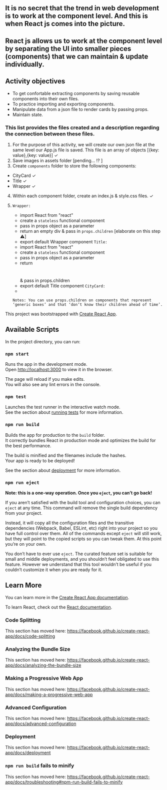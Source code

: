 ## It is no secret that the trend in web development is to work at the component level. And this is when React js comes into the picture.

## React js allows us to work at the component level by separating the UI into smaller pieces (components) that we can maintain & update individually.

##  Activity objectives
* To get confortable extracting components by saving reusable components into their own files.
* To practice importing and exporting components.
* Manipulate data from a json file to render cards by passing props.
* Maintain state.

### This list provides the files created and a description regarding the connection between these files.

1. For the purpose of this activity, we will create our own json file at the same level our App.js file is saved. This file is an array of objects [{key: value},{key: value}] ✓
2. Save images in assets folder [pending... ⁉️ ] 
3. Create `components` folder to store the following components: 
* CityCard ✓
* Title ✓
* Wrapper ✓
4. Within each component folder, create an index.js & style.css files. ✓
5. 
    `Wrapper:`
    * import React from "react"
    * create a `stateless` functional component
    * pass in props object as a parameter
    * return an empty div & pass in `props.children` [elaborate on this step ⚠️]
    * export default Wrapper component
    `Title:`
    * import React from "react"
    * create a `stateless` functional component
    * pass in props object as a parameter
    * return <h1></h1> & pass in props.children
    * export default Title component
    `CityCard:`
    * 

    `Notes: You can use props.children on components that represent ‘generic boxes’ and that ‘don’t know their children ahead of time’. `



This project was bootstrapped with [Create React App](https://github.com/facebook/create-react-app).

## Available Scripts

In the project directory, you can run:

### `npm start`

Runs the app in the development mode.<br>
Open [http://localhost:3000](http://localhost:3000) to view it in the browser.

The page will reload if you make edits.<br>
You will also see any lint errors in the console.

### `npm test`

Launches the test runner in the interactive watch mode.<br>
See the section about [running tests](https://facebook.github.io/create-react-app/docs/running-tests) for more information.

### `npm run build`

Builds the app for production to the `build` folder.<br>
It correctly bundles React in production mode and optimizes the build for the best performance.

The build is minified and the filenames include the hashes.<br>
Your app is ready to be deployed!

See the section about [deployment](https://facebook.github.io/create-react-app/docs/deployment) for more information.

### `npm run eject`

**Note: this is a one-way operation. Once you `eject`, you can’t go back!**

If you aren’t satisfied with the build tool and configuration choices, you can `eject` at any time. This command will remove the single build dependency from your project.

Instead, it will copy all the configuration files and the transitive dependencies (Webpack, Babel, ESLint, etc) right into your project so you have full control over them. All of the commands except `eject` will still work, but they will point to the copied scripts so you can tweak them. At this point you’re on your own.

You don’t have to ever use `eject`. The curated feature set is suitable for small and middle deployments, and you shouldn’t feel obligated to use this feature. However we understand that this tool wouldn’t be useful if you couldn’t customize it when you are ready for it.

## Learn More

You can learn more in the [Create React App documentation](https://facebook.github.io/create-react-app/docs/getting-started).

To learn React, check out the [React documentation](https://reactjs.org/).

### Code Splitting

This section has moved here: https://facebook.github.io/create-react-app/docs/code-splitting

### Analyzing the Bundle Size

This section has moved here: https://facebook.github.io/create-react-app/docs/analyzing-the-bundle-size

### Making a Progressive Web App

This section has moved here: https://facebook.github.io/create-react-app/docs/making-a-progressive-web-app

### Advanced Configuration

This section has moved here: https://facebook.github.io/create-react-app/docs/advanced-configuration

### Deployment

This section has moved here: https://facebook.github.io/create-react-app/docs/deployment

### `npm run build` fails to minify

This section has moved here: https://facebook.github.io/create-react-app/docs/troubleshooting#npm-run-build-fails-to-minify
